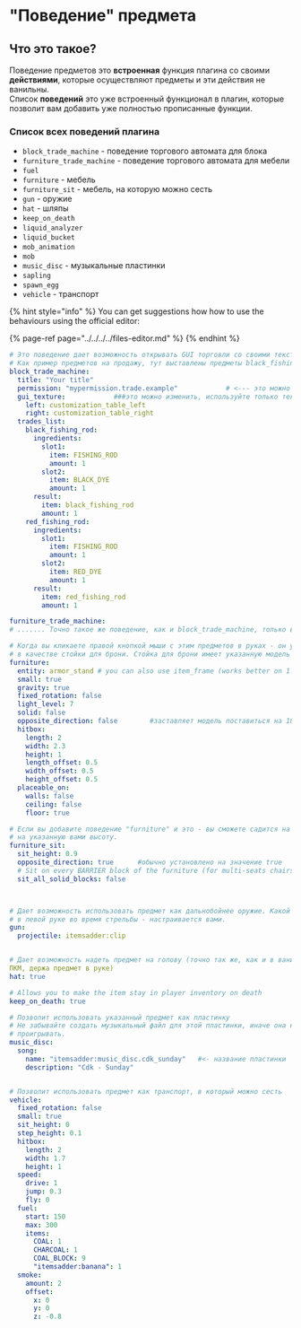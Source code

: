 # "Поведение" предмета

## Что это такое?

Поведение предметов это **встроенная** функция плагина со своими **действиями**, которые осуществляют предметы и эти действия не ванильны.  
Список **поведений** это уже встроенный функционал в плагин, которые позволит вам добавить уже полностью прописанные функции.

### Список всех поведений плагина

* `block_trade_machine` - поведение торгового автомата для блока
* `furniture_trade_machine` - поведение торгового автомата для мебели
* `fuel`
* `furniture` - мебель
* `furniture_sit` - мебель, на которую можно сесть
* `gun` - оружие
* `hat` - шляпы
* `keep_on_death`
* `liquid_analyzer`
* `liquid_bucket`
* `mob_animation`
* `mob`
* `music_disc` - музыкальные пластинки
* `sapling`
* `spawn_egg`
* `vehicle` - транспорт

{% hint style="info" %}
You can get suggestions how how to use the behaviours using the official editor:

{% page-ref page="../../../../files-editor.md" %}
{% endhint %}

```yaml
# Это поведение дает возможность открывать GUI торговли со своими текстурами и предметами на продажу
# Как пример предметов на продажу, тут выставлены предметы black_fishing_rod и red_fishing_rod
block_trade_machine:
  title: "Your title"
  permission: "mypermission.trade.example"            # <--- это можно изменить
  gui_texture:            ###это можно изменить, используйте только текстурированные GUI
    left: customization_table_left
    right: customization_table_right
  trades_list:
    black_fishing_rod:
      ingredients:
        slot1:
          item: FISHING_ROD
          amount: 1
        slot2:
          item: BLACK_DYE
          amount: 1
      result:
        item: black_fishing_rod
        amount: 1
    red_fishing_rod:
      ingredients:
        slot1:
          item: FISHING_ROD
          amount: 1
        slot2:
          item: RED_DYE
          amount: 1
      result:
        item: red_fishing_rod
        amount: 1

furniture_trade_machine:
# ....... Точно такое же поведение, как и block_trade_machine, только в виде мебели

# Когда вы кликаете правой кнопкой мыши с этим предметов в руках - он установится на земплю
# в качестве стойки для брони. Стойка для брони имеет указанную модель блока на своей голове и является невидимой.
furniture:
  entity: armor_stand # you can also use item_frame (works better on 1.16+)
  small: true
  gravity: true
  fixed_rotation: false
  light_level: 7  
  solid: false
  opposite_direction: false        #заставляет модель поставиться на 180 градусов в направлении от вас
  hitbox:
    length: 2
    width: 2.3
    height: 1
    length_offset: 0.5
    width_offset: 0.5
    height_offset: 0.5
  placeable_on:
    walls: false
    ceiling: false
    floor: true

# Если вы добавите поведение "furniture" и это - вы сможете садится на вашу мебель
# на указанную вами высоту.
furniture_sit:
  sit_height: 0.9
  opposite_direction: true      #обычно установлено на значение true
  # Sit on every BARRIER block of the furniture (for multi-seats chairs)
  sit_all_solid_blocks: false



# Дает возможность использовать предмет как дальнобойнее оружие. Какой предмет должен являться снарядом и лежать
# в левой руке во время стрельбы - настраивается вами.
gun:
  projectile: itemsadder:clip


# Дает возможность надеть предмет на голову (точно так же, как и в ваниле. Если указан предмет, который не является шлемом - его можно нажать нажатием
ПКМ, держа предмет в руке)
hat: true

# Allows you to make the item stay in player inventory on death
keep_on_death: true

# Позволит использовать указанный предмет как пластинку
# Не забывайте создать музыкальный файл для этой пластинки, иначе она ничего не будет
# проигрывать.
music_disc:
  song:
    name: "itemsadder:music_disc.cdk_sunday"   #<- название пластинки
    description: "Cdk - Sunday"   


# Позволит использовать предмет как транспорт, в который можно сесть
vehicle:
  fixed_rotation: false
  small: true
  sit_height: 0
  step_height: 0.1
  hitbox:
    length: 2
    width: 1.7
    height: 1
  speed:
    drive: 1
    jump: 0.3
    fly: 0
  fuel:
    start: 150
    max: 300
    items:
      COAL: 1
      CHARCOAL: 1
      COAL_BLOCK: 9
      "itemsadder:banana": 1
  smoke:
    amount: 2
    offset:
      x: 0
      y: 0
      z: -0.8
```

